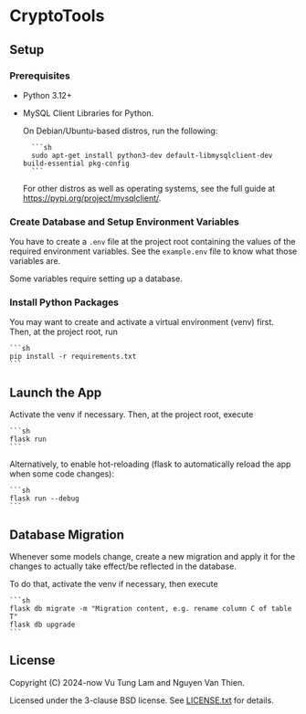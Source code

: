 # CryptoTools

## Setup

### Prerequisites

- Python 3.12+

- MySQL Client Libraries for Python.

    On Debian/Ubuntu-based distros, run the following:

        ```sh
        sudo apt-get install python3-dev default-libmysqlclient-dev build-essential pkg-config
        ```

    For other distros as well as operating systems, see the full guide at <https://pypi.org/project/mysqlclient/>.

### Create Database and Setup Environment Variables

You have to create a `.env` file at the project root
containing the values of the required environment
variables. See the `example.env` file to know what
those variables are.

Some variables require setting up a database.

### Install Python Packages

You may want to create and activate a virtual environment
(venv) first. Then, at the project root, run

    ```sh
    pip install -r requirements.txt
    ```

## Launch the App

Activate the venv if necessary. Then, at the project
root, execute

    ```sh
    flask run
    ```

Alternatively, to enable hot-reloading (flask to automatically
reload the app when some code changes):

    ```sh
    flask run --debug
    ```

## Database Migration

Whenever some models change, create a new migration
and apply it for the changes to actually take
effect/be reflected in the database.

To do that, activate the venv if necessary, then
execute

    ```sh
    flask db migrate -m "Migration content, e.g. rename column C of table T"
    flask db upgrade
    ```

## License

Copyright (C) 2024-now Vu Tung Lam and Nguyen Van Thien.

Licensed under the 3-clause BSD license. See
[LICENSE.txt](./LICENSE.txt) for details.
